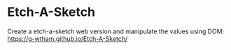 # Etch-A-Sketch
Create a etch-a-sketch web version and manipulate the values using DOM:
https://g-wtham.github.io/Etch-A-Sketch/
